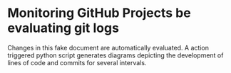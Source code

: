 # Monitoring GitHub Projects be evaluating git logs

Changes in this fake document are automatically evaluated. A action triggered python script generates diagrams depicting the development of lines of code and commits for several intervals.

